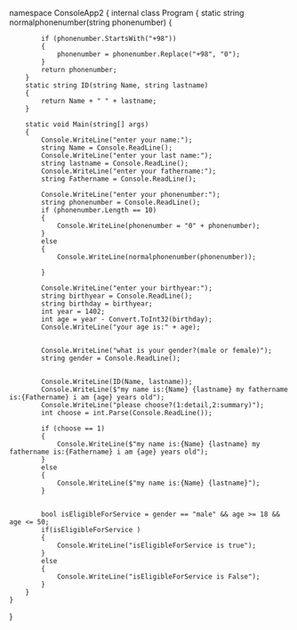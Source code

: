 namespace ConsoleApp2
{
    internal class Program
    {
        static string normalphonenumber(string phonenumber)
        {
           
            if (phonenumber.StartsWith("+98"))
            {
                phonenumber = phonenumber.Replace("+98", "0");
            }
            return phonenumber;
        }
        static string ID(string Name, string lastname)
        {
            return Name + " " + lastname;
        }

        static void Main(string[] args)
        {
            Console.WriteLine("enter your name:");
            string Name = Console.ReadLine();
            Console.WriteLine("enter your last name:");
            string lastname = Console.ReadLine();
            Console.WriteLine("enter your fathername:");
            string Fathername = Console.ReadLine();
           
            Console.WriteLine("enter your phonenumber:");
            string phonenumber = Console.ReadLine();
            if (phonenumber.Length == 10)
            {
                Console.WriteLine(phonenumber = "0" + phonenumber);
            }
            else
            {
                Console.WriteLine(normalphonenumber(phonenumber));

            }

            Console.WriteLine("enter your birthyear:");
            string birthyear = Console.ReadLine();
            string birthday = birthyear;
            int year = 1402;
            int age = year - Convert.ToInt32(birthday);
            Console.WriteLine("your age is:" + age);


            Console.WriteLine("what is your gender?(male or female)");
            string gender = Console.ReadLine();


            Console.WriteLine(ID(Name, lastname));
            Console.WriteLine($"my name is:{Name} {lastname} my fathername is:{Fathername} i am {age} years old");
            Console.WriteLine("please choose?(1:detail,2:summary)");
            int choose = int.Parse(Console.ReadLine());

            if (choose == 1)
            {
                Console.WriteLine($"my name is:{Name} {lastname} my fathername is:{Fathername} i am {age} years old");
            }
            else
            {
                Console.WriteLine($"my name is:{Name} {lastname}");
            }


            bool isEligibleForService = gender == "male" && age >= 18 && age <= 50;
            if(isEligibleForService )
            {
                Console.WriteLine("isEligibleForService is true");
            }
            else
            {
                Console.WriteLine("isEligibleForService is False");
            }
        }
    }
}
